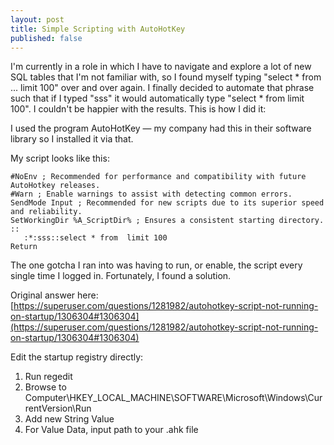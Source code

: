 ```yaml
---
layout: post
title: Simple Scripting with AutoHotKey
published: false
---
```


I'm currently in a role in which I have to navigate and explore a lot of new SQL tables that I'm not familiar with, so I found myself typing "select * from ... limit 100" over and over again. I finally decided to automate that phrase such that if I typed "sss" it would automatically type "select * from  limit 100". I couldn't be happier with the results. This is how I did it:

I used the program AutoHotKey — my company had this in their software library so I installed it via that.

My script looks like this:
```
#NoEnv ; Recommended for performance and compatibility with future AutoHotkey releases.
#Warn ; Enable warnings to assist with detecting common errors.
SendMode Input ; Recommended for new scripts due to its superior speed and reliability.
SetWorkingDir %A_ScriptDir% ; Ensures a consistent starting directory.
::
   :*:sss::select * from  limit 100
Return
```
The one gotcha I ran into was having to run, or enable, the script every single time I logged in. Fortunately, I found a solution.

Original answer here: [https://superuser.com/questions/1281982/autohotkey-script-not-running-on-startup/1306304#1306304](https://superuser.com/questions/1281982/autohotkey-script-not-running-on-startup/1306304#1306304)

Edit the startup registry directly:

1. Run regedit
2. Browse to
Computer\HKEY_LOCAL_MACHINE\SOFTWARE\Microsoft\Windows\CurrentVersion\Run
3. Add new String Value
4. For Value Data, input path to your .ahk file
